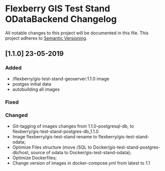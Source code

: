 # Flexberry GIS Test Stand ODataBackend Changelog
All notable changes to this project will be documented in this file.
This project adheres to [Semantic Versioning](http://semver.org/).

## [1.1.0] 23-05-2019
### Added
- /flexberry/gis-test-stand-geoserver:1.1.0 image
- postges initial data
- autobuilding all images

### Fixed

### Changed
- Git-tagging of images changes from 1.1.0-postgresql-db, to flexberry/gis-test-stand-postgres-db_1.1.0
- Image flexberry/gis-test-stand rename to flexberry/gis-test-stand-odata;
- Optimize Files structure (move /SQL to Docker/gis-test-stand-postgres-db/host, source of odata to Docker/gis-test-stand-odata);
- Optimize Dockerfiles;
- Change version of images in docker-compose.yml from  latest to 1.1


